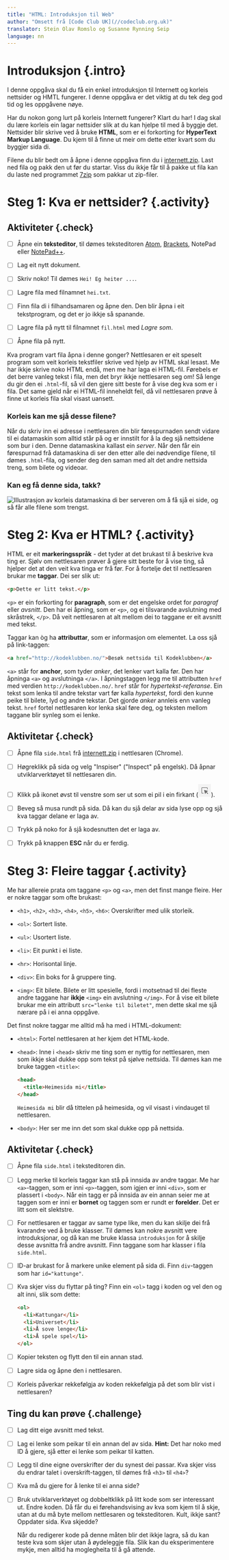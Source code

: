 ```yaml
---
title: "HTML: Introduksjon til Web"
author: "Omsett frå [Code Club UK](//codeclub.org.uk)"
translator: Stein Olav Romslo og Susanne Rynning Seip
language: nn
---
```



# Introduksjon {.intro}

I denne oppgåva skal du få ein enkel introduksjon til Internett og korleis
nettsider og HMTL fungerer. I denne oppgåva er det viktig at du tek deg god tid
og les oppgåvene nøye.

Har du nokon gong lurt på korleis Internett fungerer? Klart du har! I dag skal
du lære korleis ein lagar nettsider slik at du kan hjelpe til med å byggje det.
Nettsider blir skrive ved å bruke **HTML**, som er ei forkorting for **HyperText
Markup Language**. Du kjem til å finne ut meir om dette etter kvart som du
byggjer sida di.

Filene du blir bedt om å åpne i denne oppgåva finn du i
[internett.zip](internett.zip). Last ned fila og pakk den ut før du startar.
Viss du ikkje får til å pakke ut fila kan du laste ned programmet
[7zip](http://www.7-zip.org/) som pakkar ut zip-filer.


# Steg 1: Kva er nettsider? {.activity}

## Aktiviteter {.check}

- [ ] Åpne ein **teksteditor**, til dømes teksteditoren [Atom](http://atom.io),
  [Brackets](http://brackets.io/), NotePad eller
  [NotePad++](https://notepad-plus-plus.org/).

- [ ] Lag eit nytt dokument.

- [ ] Skriv noko! Til dømes `Hei! Eg heiter ...`.

- [ ] Lagre fila med filnamnet `hei.txt`.

- [ ] Finn fila di i filhandsamaren og åpne den. Den blir åpna i eit
  tekstprogram, og det er jo ikkje så spanande.

- [ ] Lagre fila på nytt til filnamnet `fil.html` med *Lagre som*.

- [ ] Åpne fila på nytt.

Kva program vart fila åpna i denne gonger? Nettlesaren er eit speselt program
som veit korleis tekstfiler skrive ved hjelp av HTML skal lesast. Me har ikkje
skrive noko HTML endå, men me har laga ei HTML-fil. Førebels er det berre vanleg
tekst i fila, men det bryr ikkje nettlesaren seg om! Så lenge du gir den ei
`.html`-fil, så vil den gjere sitt beste for å vise deg kva som er i fila. Det
same gjeld når ei HTML-fil inneheldt feil, då vil nettlesaren prøve å finne ut
korleis fila skal visast uansett.

### Korleis kan me sjå desse filene?

Når du skriv inn ei adresse i nettlesaren din blir førespurnaden sendt vidare
til ei datamaskin som alltid står på og er innstilt for å la deg sjå nettsidene
som bur i den. Denne datamaskina kallast ein *server*. Når den får ein
førespurnad frå datamaskina di ser den etter alle dei nødvendige filene, til
dømes `.html`-fila, og sender deg den saman med alt det andre nettsida treng,
som bilete og videoar.

### Kan eg få denne sida, takk?

![Illustrasjon av korleis datamaskina di ber serveren om å få sjå ei side, og så
får alle filene som trengst.](webdialog.png)


# Steg 2: Kva er HTML? {.activity}

HTML er eit **markeringsspråk** - det tyder at det brukast til å beskrive kva
ting er. Sjølv om nettlesaren prøver å gjere sitt beste for å vise ting, så
hjelper det at den veit kva tinga er frå før. For å fortelje det til nettlesaren
brukar me **taggar**. Dei ser slik ut:

```html
<p>Dette er litt tekst.</p>
```

`<p>` er ein forkorting for **paragraph**, som er det engelske ordet for
_paragraf_ eller _avsnitt_. Den har ei åpning, som er `<p>`, og ei tilsvarande
avslutning med skråstrek, `</p>`. Då veit nettlesaren at alt mellom dei to
taggane er eit avsnitt med tekst.

Taggar kan òg ha **attributtar**, som er informasjon om elementet. La oss sjå på
link-taggen:

```html
<a href="http://kodeklubben.no/">Besøk nettsida til Kodeklubben</a>
```

`<a>` står for **anchor**, som tyder _anker_, det lenker vart kalla før. Den har
åpninga `<a>` og avslutninga `</a>`. I åpningstaggen legg me til attributten
`href` med verdien `http://kodeklubben.no/`. `href` står for
*hypertekst-referanse*. Ein tekst som lenka til andre tekstar vart før kalla
*hypertekst*, fordi den kunne peike til bilete, lyd og andre tekstar. Det gjorde
*anker* annleis enn vanleg tekst. `href` fortel nettlesaren kor lenka skal føre
deg, og teksten mellom taggane blir synleg som ei lenke.

## Aktivitetar {.check}

- [ ] Åpne fila `side.html` frå [internett.zip](internett.zip) i nettlesaren (Chrome).

- [ ] Høgreklikk på sida og velg "Inspiser" ("Inspect" på engelsk). Då åpnar utviklarverktøyet til nettlesaren din.

- [ ] Klikk på ikonet øvst til venstre som ser ut som ei pil i ein firkant (![Bilete av "Pick element" ikon](pickelement.png)).

- [ ] Beveg så musa rundt på sida. Då kan du sjå delar av sida lyse opp og sjå kva
  taggar delane er laga av.

- [ ] Trykk på noko for å sjå kodesnutten det er laga av.

- [ ] Trykk på knappen **ESC** når du er ferdig.


# Steg 3: Fleire taggar {.activity}

Me har allereie prata om taggane `<p>` og `<a>`, men det finst mange fleire. Her
er nokre taggar som ofte brukast:

- `<h1>`, `<h2>`, `<h3>`, `<h4>`, `<h5>`, `<h6>`: Overskrifter med ulik
  storleik.

- `<ol>`: Sortert liste.

- `<ul>`: Usortert liste.

- `<li>`: Eit punkt i ei liste.

- `<hr>`: Horisontal linje.

- `<div>`: Ein boks for å gruppere ting.

- `<img>`: Eit bilete. Bilete er litt spesielle, fordi i motsetnad til dei
  fleste andre taggane har **ikkje** `<img>` ein avslutning `</img>`. For å vise
  eit bilete brukar me ein attributt `src="lenke til biletet"`, men dette skal
  me sjå nærare på i ei anna oppgåve.

Det finst nokre taggar me alltid må ha med i HTML-dokument:

- `<html>`: Fortel nettlesaren at her kjem det HTML-kode.

- `<head>`: Inne i `<head>` skriv me ting som er nyttig for nettlesaren, men som
  ikkje skal dukke opp som tekst på sjølve nettsida. Til dømes kan me bruke
  taggen `<title>`:

  ```html
  <head>
    <title>Heimesida mi</title>
  </head>
  ```

  `Heimesida mi` blir då tittelen på heimesida, og vil visast i vindauget til
  nettlesaren.

- `<body>`: Her ser me inn det som skal dukke opp på nettsida.

## Aktivitetar {.check}

- [ ] Åpne fila `side.html` i teksteditoren din.

- [ ] Legg merke til korleis taggar kan stå på innsida av andre taggar. Me har
  `<a>`-taggen, som er inni `<p>`-taggen, som igjen er inni `<div>`, som er
  plassert i `<body>`. Når ein tagg er på innsida av ein annan seier me at
  taggen som er inni er **bornet** og taggen som er rundt er **forelder**. Det
  er litt som eit slektstre.

- [ ] For nettlesaren er taggar av same type like, men du kan skilje dei frå
  kvarandre ved å bruke klasser. Til dømes kan nokre avsnitt vere
  introduksjonar, og då kan me bruke klassa `introduksjon` for å skilje desse
  avsnitta frå andre avsnitt. Finn taggane som har klasser i fila `side.html`.

- [ ] ID-ar brukast for å markere unike element på sida di. Finn `div`-taggen
  som har `id="kattunge"`.

- [ ] Kva skjer viss du flyttar på ting? Finn ein `<ol>` tagg i koden og vel den
  og alt inni, slik som dette:

  ```html
  <ol>
    <li>Kattungar</li>
    <li>Universet</li>
    <li>Å sove lenge</li>
    <li>Å spele spel</li>
  </ol>
  ```

- [ ] Kopier teksten og flytt den til ein annan stad.

- [ ] Lagre sida og åpne den i nettlesaren.

- [ ] Korleis påverkar rekkefølgja av koden rekkefølgja på det som blir vist i
  nettlesaren?

## Ting du kan prøve {.challenge}

- [ ] Lag ditt eige avsnitt med tekst.

- [ ] Lag ei lenke som peikar til ein annan del av sida. **Hint:** Det har noko
  med ID å gjere, sjå etter ei lenke som peikar til katten.

- [ ] Legg til dine eigne overskrifter der du synest dei passar. Kva skjer viss
  du endrar talet i overskrift-taggen, til dømes frå `<h3>` til `<h4>`?

- [ ] Kva må du gjere for å lenke til ei anna side?

- [ ] Bruk utviklarverktøyet og dobbeltklikk på litt kode som ser interessant
  ut. Endre koden. Då får du ei førehandsvising av kva som kjem til å skje, utan
  at du må byte mellom nettlesaren og teksteditoren. Kult, ikkje sant? Oppdater
  sida. Kva skjedde?

  Når du redigerer kode på denne måten blir det ikkje lagra, så du kan teste kva
  som skjer utan å øydeleggje fila. Slik kan du eksperimentere mykje, men alltid
  ha moglegheita til å gå attende.
